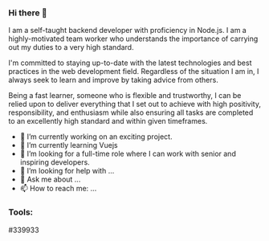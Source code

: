 ### Hi there 👋

I am a self-taught backend developer with proficiency in Node.js. I am a highly-motivated team worker who understands the importance of carrying out my duties to a very high standard.

I'm committed to staying up-to-date with the latest technologies and best practices in the web development field. Regardless of the situation I am in, I always seek to learn and improve by taking advice from others.

Being a fast learner, someone who is flexible and trustworthy, I can be relied upon to deliver everything that I set out to achieve with high positivity, responsibility, and enthusiasm while also ensuring all tasks are completed to an excellently high standard and within given timeframes.

- 🔭 I’m currently working on an exciting project.
- 🌱 I’m currently learning Vuejs
- 👯 I’m looking for a full-time role where I can work with senior and inspiring developers.
- 🤔 I’m looking for help with ...
- 💬 Ask me about ...
- 📫 How to reach me: ...

### Tools:
#339933
